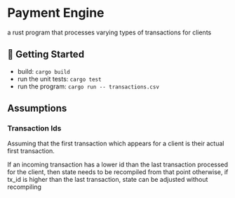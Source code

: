 # Payment Engine

a rust program that processes varying types of transactions for clients

## 👋 Getting Started

- build: `cargo build`
- run the unit tests: `cargo test`
- run the program: `cargo run -- transactions.csv`

## Assumptions

### Transaction Ids

Assuming that the first transaction which appears for a client is their actual first transaction.

If an incoming transaction has a lower id than the last transaction processed for the client, then state needs to be recompiled from that point otherwise, if tx_id is higher than the last transaction, state can be adjusted without recompiling
